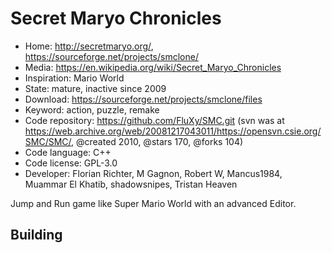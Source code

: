 # Secret Maryo Chronicles

- Home: http://secretmaryo.org/, https://sourceforge.net/projects/smclone/
- Media: https://en.wikipedia.org/wiki/Secret_Maryo_Chronicles
- Inspiration: Mario World
- State: mature, inactive since 2009
- Download: https://sourceforge.net/projects/smclone/files
- Keyword: action, puzzle, remake
- Code repository: https://github.com/FluXy/SMC.git (svn was at https://web.archive.org/web/20081217043011/https://opensvn.csie.org/SMC/SMC/, @created 2010, @stars 170, @forks 104)
- Code language: C++
- Code license: GPL-3.0
- Developer: Florian Richter, M Gagnon, Robert W, Mancus1984, Muammar El Khatib, shadowsnipes, Tristan Heaven

Jump and Run game like Super Mario World with an advanced Editor.

## Building
